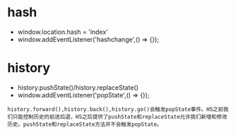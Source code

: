 # hash

- window.location.hash = 'index'
- window.addEventListener('hashchange',() => {});

# history

- history.pushState()/history.replaceState()
- window.addEventListener('popState',() => {});

```
history.forward(),history.back(),history.go()会触发popState事件。H5之前我们只能控制历史的前进后退，H5之后提供了pushState和replaceState允许我们新增和修改历史。pushState和replaceState方法并不会触发popState。
```
